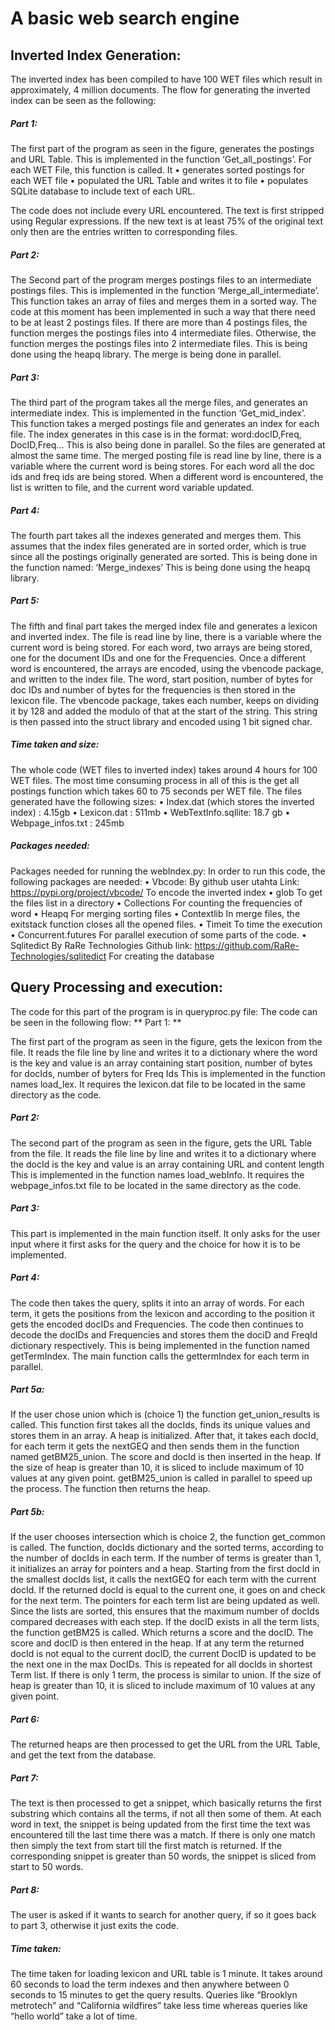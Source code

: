 # A basic web search engine

## Inverted Index Generation:

The inverted index has been compiled to have 100 WET files which result in approximately, 4 million documents. 
The flow for generating the inverted index can be seen as the following:
##### Part 1: 

The first part of the program as seen in the figure, generates the postings and URL Table. This is implemented in the function ‘Get_all_postings’. For each WET File, this function is called. It 
• generates sorted postings for each WET file
• populated the URL Table and writes it to file 
• populates SQLite database to include text of each URL.

The code does not include every URL encountered. The text is first stripped using Regular expressions. If the new text is at least 75% of the original text only then are the entries written to corresponding files.

##### Part 2: 

The Second part of the program merges postings files to an intermediate postings files. This is implemented in the function ‘Merge_all_intermediate’. This function takes an array of files and merges them in a sorted way. The code at this moment has been implemented in such a way that there need to be at least 2 postings files.
If there are more than 4 postings files, the function merges the postings files into 4 intermediate files. Otherwise, the function merges the postings files into 2 intermediate files.
This is being done using the heapq library.
The merge is being done in parallel.

##### Part 3: 
The third part of the program takes all the merge files, and generates an intermediate index. This is implemented in the function ‘Get_mid_index’. This function takes a merged postings file and generates an index for each file. 
The index generates in this case is in the format: word:docID,Freq, DocID,Freq…
This is also being done in parallel. So the files are generated at almost the same time.
The merged posting file is read line by line, there is a variable where the current word is being stores. For each word all the doc ids and freq ids are being stored.  When a different word is encountered, the list is written to file, and the current word variable updated.

##### Part 4: 

The fourth part takes all the indexes generated and merges them. This assumes that the index files generated are in sorted order, which is true since all the postings originally generated are sorted. 
This is being done in the function named: ‘Merge_indexes’
This is being done using the heapq library.

##### Part 5:  
The fifth and final part takes the merged index file and generates a lexicon and inverted index.
The file is read line by line, there is a variable where the current word is being stored.
For each word, two arrays are being stored, one for the document IDs and one for the Frequencies. 
Once a different word is encountered, the arrays are encoded, using the vbencode package, and written to the index file.
The word, start position, number of bytes for doc IDs and number of bytes for the frequencies is then stored in the lexicon file.
The vbencode package, takes each number, keeps on dividing it by 128 and added the modulo of that at the start of the string. This string is then passed into the struct library and encoded using 1 bit signed char. 
##### Time taken and size:

The whole code (WET files to inverted index) takes around 4 hours for 100 WET files.
The most time consuming process in all of this is the get all postings function which takes 60 to 75 seconds per WET file.
The files generated have the following sizes:
• Index.dat (which stores the inverted index) : 4.15gb
• Lexicon.dat : 511mb
• WebTextInfo.sqllite: 18.7 gb
• Webpage_infos.txt : 245mb
##### Packages needed: 

Packages needed for running the webIndex.py:
In order to run this code, the following packages are needed:
• Vbcode:
By github user utahta 
Link: https://pypi.org/project/vbcode/
To encode the inverted index
• glob
To get the files list in a directory
• Collections
For counting the frequencies of word
• Heapq
For merging sorting files
• Contextlib
In merge files, the exitstack function closes all the opened files.
• Timeit
To time the execution
• Concurrent.futures
For parallel execution of some parts of the code.
• Sqlitedict
By RaRe Technologies
Github link: https://github.com/RaRe-Technologies/sqlitedict
For creating the database

## Query Processing and execution:
The code for this part of the program is in queryproc.py file:
The code can be seen in the following flow:
** Part 1: **

The first part of the program as seen in the figure, gets the lexicon from the file. It reads the file line by line and writes it to a dictionary where the word is the key and value is an array containing start position, number of bytes for docIds, number of byters for Freq Ids
This is implemented in the function names load_lex. It requires the lexicon.dat file to be located in the same directory as the code.

##### Part 2:

The second part of the program as seen in the figure, gets the URL Table from the file. It reads the file line by line and writes it to a dictionary where the docId  is the key and value is an array containing URL and content length
This is implemented in the function names load_webInfo. It requires the webpage_infos.txt file to be located in the same directory as the code.

##### Part 3:

This part is implemented in the main function itself. It only asks for the user input where it first asks for the query and the choice for how it is to be implemented.

##### Part 4: 

The code then takes the query, splits it into an array of words. For each term, it gets the positions from the lexicon and according to the position it gets the encoded docIDs and Frequencies.
The code then continues to decode the docIDs and Frequencies and stores them the dociD and FreqId dictionary respectively.
This is being implemented in the function named getTermIndex. The main function calls the gettermIndex for each term in parallel.

##### Part 5a: 

If the user chose union which is (choice 1) the function get_union_results is called. This function first takes all the docIds, finds its unique values and stores them in an array. A heap is initialized. After that, it takes each docId, for each term it gets the nextGEQ and then sends them in the function named getBM25_union. The score and docId is then inserted in the heap. If the size of heap is greater than 10, it is sliced to include maximum of 10 values at any given point.
getBM25_union is called in parallel to speed up the process.
The function then returns the heap.

##### Part 5b: 

If the user chooses intersection which is choice 2, the function get_common is called. 
The function, docIds dictionary and the sorted terms, according to the number of docIds in each term.
If the number of terms is greater than 1, it initializes an array for pointers and a heap.
Starting from the first docId in the smallest docIds list, it calls the nextGEQ for each term with the current docId. If the returned docId is equal to the current one, it goes on and check for the next term. 
The pointers for each term list are being updated as well. Since the lists are sorted, this ensures that the maximum number of docIds compared decreases with each step. 
If the docID exists in all the term lists, the function getBM25 is called. Which returns a score and the docID. The score and docID is then entered in the heap.
If at any term the returned docId is not equal to the current docID, the current DocID is updated to be the next one in the max DocIDs. 
This is repeated for all docIds in shortest Term list.
If there is only 1 term, the process is similar to union.
If the size of heap is greater than 10, it is sliced to include maximum of 10 values at any given point.

##### Part 6: 

The returned heaps are then processed to get the URL from the URL Table, and get the text from the database.

##### Part 7: 

The text is then processed to get a snippet, which basically returns the first substring which contains all the terms, if not all then some of them. 
At each word in text, the snippet is being updated from the first time the text was encountered till the last time there was a match. If there is only one match then simply the text from start till the first match is returned.
If the corresponding snippet is greater than 50 words, the snippet is sliced from start to 50 words.

##### Part 8: 

The user is asked if it wants to search for another query, if so it goes back to part 3, otherwise it just exits the code.

##### Time taken:

The time taken for loading lexicon and URL table is 1 minute. It takes around 60 seconds to load the term indexes and then anywhere between 0 seconds to 15 minutes to get the query results. 
Queries like “Brooklyn metrotech” and “California wildfires” take less time whereas queries like “hello world” take a lot of time.
